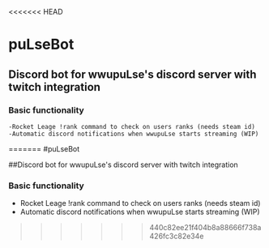 <<<<<<< HEAD
# puLseBot

## Discord bot for wwupuLse's discord server with twitch integration

### Basic functionality

    -Rocket Leage !rank command to check on users ranks (needs steam id)
    -Automatic discord notifications when wwupuLse starts streaming (WIP)
=======
#puLseBot

##Discord bot for wwupuLse's discord server with twitch integration

### Basic functionality
 - Rocket Leage !rank command to check on users ranks (needs steam id)
 - Automatic discord notifications when wwupuLse starts streaming (WIP)
>>>>>>> 440c82ee21f404b8a88666f738a426fc3c82e34e
